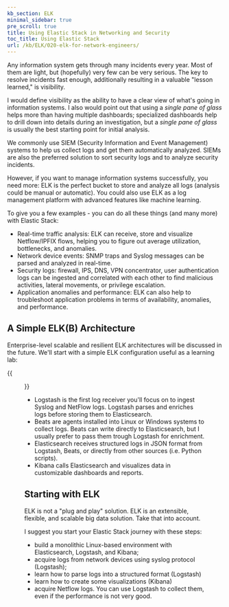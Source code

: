 ```yaml
---
kb_section: ELK
minimal_sidebar: true
pre_scroll: true
title: Using Elastic Stack in Networking and Security
toc_title: Using Elastic Stack
url: /kb/ELK/020-elk-for-network-engineers/
---
```

Any information system gets through many incidents every year. Most of them are light, but (hopefully) very few can be very serious. The key to resolve incidents fast enough, additionally resulting in a valuable "lesson learned," is visibility.

I would define visibility as the ability to have a clear view of what's going in information systems. I also would point out that using a _single pane of glass_ helps more than having multiple dashboards; specialized dashboards help to drill down into details during an investigation, but a _single pane of glass_ is usually the best starting point for initial analysis.

We commonly use SIEM (Security Information and Event Management) systems to help us collect logs and get them automatically analyzed. SIEMs are also the preferred solution to sort security logs and to analyze security incidents.

However, if you want to manage information systems successfully, you need more: ELK is the perfect bucket to store and analyze all logs (analysis could be manual or automatic). You could also use ELK as a log management platform with advanced features like machine learning.

To give you a few examples - you can do all these things (and many more) with Elastic Stack:

* Real-time traffic analysis: ELK can receive, store and visualize Netflow/IPFIX flows, helping you to figure out average utilization, bottlenecks, and anomalies.
* Network device events: SNMP traps and Syslog messages can be parsed and analyzed in real-time.
* Security logs: firewall, IPS, DNS, VPN concentrator, user authentication logs can be ingested and correlated with each other to find malicious activities, lateral movements, or privilege escalation.
* Application anomalies and performance: ELK can also help to troubleshoot application problems in terms of availability, anomalies, and performance.


## A Simple ELK(B) Architecture

Enterprise-level scalable and resilient ELK architectures will be discussed in the future. We'll start with a simple ELK configuration useful as a learning lab:

{{<figure src="/kb/ELK/elk-1.png" caption="A simple ELK(B) architecture">}}

- Logstash is the first log receiver you'll focus on to ingest Syslog and NetFlow logs. Logstash parses and enriches logs before storing them to Elasticsearch.
- Beats are agents installed into Linux or Windows systems to collect logs. Beats can write directly to Elasticsearch, but I usually prefer to pass them trough Logstash for enrichment.
- Elasticsearch receives structured logs in JSON format from Logstash, Beats, or directly from other sources (i.e. Python scripts).
- Kibana calls Elasticsearch and visualizes data in customizable dashboards and reports.

## Starting with ELK

ELK is not a "plug and play" solution. ELK is an extensible, flexible, and scalable big data solution. Take that into account.

I suggest you start your Elastic Stack journey with these steps:

- build a monolithic Linux-based environment with Elasticsearch, Logstash, and Kibana;
- acquire logs from network devices using syslog protocol (Logstash);
- learn how to parse logs into a structured format (Logstash)
- learn how to create some visualizations (Kibana)
- acquire Netflow logs. You can use Logstash to collect them, even if the performance is not very good.
